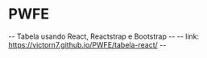 # PWFE

-- Tabela usando React, Reactstrap e Bootstrap --
-- link: https://victorn7.github.io/PWFE/tabela-react/ --
